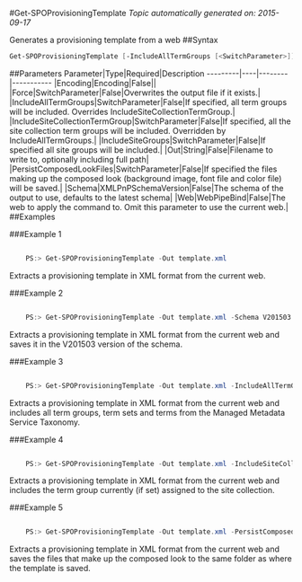 #Get-SPOProvisioningTemplate
*Topic automatically generated on: 2015-09-17*

Generates a provisioning template from a web
##Syntax
```powershell
Get-SPOProvisioningTemplate [-IncludeAllTermGroups [<SwitchParameter>]] [-IncludeSiteCollectionTermGroup [<SwitchParameter>]] [-IncludeSiteGroups [<SwitchParameter>]] [-PersistComposedLookFiles [<SwitchParameter>]] [-Force [<SwitchParameter>]] [-Encoding <Encoding>] [-Web <WebPipeBind>] [-Out <String>] [-Schema <XMLPnPSchemaVersion>]
```


##Parameters
Parameter|Type|Required|Description
---------|----|--------|-----------
|Encoding|Encoding|False||
|Force|SwitchParameter|False|Overwrites the output file if it exists.|
|IncludeAllTermGroups|SwitchParameter|False|If specified, all term groups will be included. Overrides IncludeSiteCollectionTermGroup.|
|IncludeSiteCollectionTermGroup|SwitchParameter|False|If specified, all the site collection term groups will be included. Overridden by IncludeAllTermGroups.|
|IncludeSiteGroups|SwitchParameter|False|If specified all site groups will be included.|
|Out|String|False|Filename to write to, optionally including full path|
|PersistComposedLookFiles|SwitchParameter|False|If specified the files making up the composed look (background image, font file and color file) will be saved.|
|Schema|XMLPnPSchemaVersion|False|The schema of the output to use, defaults to the latest schema|
|Web|WebPipeBind|False|The web to apply the command to. Omit this parameter to use the current web.|
##Examples

###Example 1
```powershell

    PS:> Get-SPOProvisioningTemplate -Out template.xml

```
Extracts a provisioning template in XML format from the current web.

###Example 2
```powershell

    PS:> Get-SPOProvisioningTemplate -Out template.xml -Schema V201503

```
Extracts a provisioning template in XML format from the current web and saves it in the V201503 version of the schema.

###Example 3
```powershell

    PS:> Get-SPOProvisioningTemplate -Out template.xml -IncludeAllTermGroups

```
Extracts a provisioning template in XML format from the current web and includes all term groups, term sets and terms from the Managed Metadata Service Taxonomy.

###Example 4
```powershell

    PS:> Get-SPOProvisioningTemplate -Out template.xml -IncludeSiteCollectionTermGroup

```
Extracts a provisioning template in XML format from the current web and includes the term group currently (if set) assigned to the site collection.

###Example 5
```powershell

    PS:> Get-SPOProvisioningTemplate -Out template.xml -PersistComposedLookFiles

```
Extracts a provisioning template in XML format from the current web and saves the files that make up the composed look to the same folder as where the template is saved.
<!-- Ref: 24F2A6EBED64CFE671E889A1AC23CFB1 -->